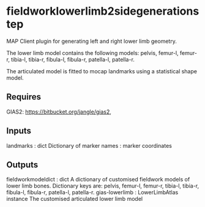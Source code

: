 fieldworklowerlimb2sidegenerationstep
======================================
MAP Client plugin for generating left and right lower limb geometry.

The lower limb model contains the following models:
pelvis, femur-l, femur-r, tibia-l, tibia-r, fibula-l, fibula-r,
patella-l, patella-r.

The articulated model is fitted to mocap landmarks using
a statistical shape model.

Requires
--------
GIAS2: https://bitbucket.org/jangle/gias2,

Inputs
------
landmarks : dict
    Dictionary of marker names : marker coordinates

Outputs
-------
fieldworkmodeldict : dict
    A dictionary of customised fieldwork models of lower limb bones.
    Dictionary keys are: pelvis, femur-l, femur-r, tibia-l, tibia-r,
    fibula-l, fibula-r, patella-l, patella-r.
gias-lowerlimb : LowerLimbAtlas instance
    The customised articulated lower limb model